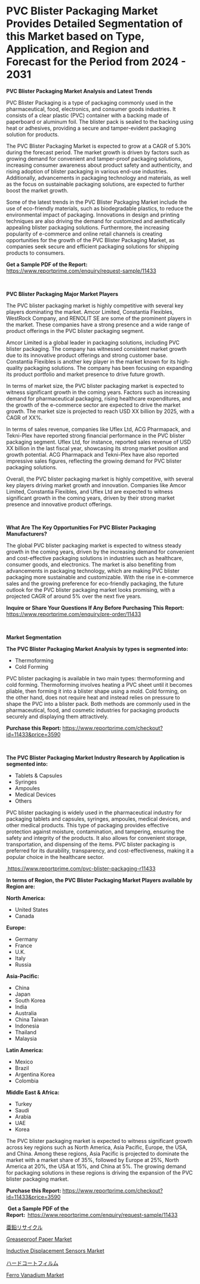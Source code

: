 <p><h1>PVC Blister Packaging Market Provides Detailed Segmentation of this Market based on Type, Application, and Region and Forecast for the Period from 2024 - 2031</h1></p><p><strong>PVC Blister Packaging Market Analysis and Latest Trends</strong></p>
<p><p>PVC Blister Packaging is a type of packaging commonly used in the pharmaceutical, food, electronics, and consumer goods industries. It consists of a clear plastic (PVC) container with a backing made of paperboard or aluminum foil. The blister pack is sealed to the backing using heat or adhesives, providing a secure and tamper-evident packaging solution for products.</p><p>The PVC Blister Packaging Market is expected to grow at a CAGR of 5.30% during the forecast period. The market growth is driven by factors such as growing demand for convenient and tamper-proof packaging solutions, increasing consumer awareness about product safety and authenticity, and rising adoption of blister packaging in various end-use industries. Additionally, advancements in packaging technology and materials, as well as the focus on sustainable packaging solutions, are expected to further boost the market growth.</p><p>Some of the latest trends in the PVC Blister Packaging Market include the use of eco-friendly materials, such as biodegradable plastics, to reduce the environmental impact of packaging. Innovations in design and printing techniques are also driving the demand for customized and aesthetically appealing blister packaging solutions. Furthermore, the increasing popularity of e-commerce and online retail channels is creating opportunities for the growth of the PVC Blister Packaging Market, as companies seek secure and efficient packaging solutions for shipping products to consumers.</p></p>
<p><strong>Get a Sample PDF of the Report:&nbsp;</strong> <a href="https://www.reportprime.com/enquiry/request-sample/11433">https://www.reportprime.com/enquiry/request-sample/11433</a></p>
<p>&nbsp;</p>
<p><strong>PVC Blister Packaging Major Market Players</strong></p>
<p><p>The PVC blister packaging market is highly competitive with several key players dominating the market. Amcor Limited, Constantia Flexibles, WestRock Company, and RENOLIT SE are some of the prominent players in the market. These companies have a strong presence and a wide range of product offerings in the PVC blister packaging segment.</p><p>Amcor Limited is a global leader in packaging solutions, including PVC blister packaging. The company has witnessed consistent market growth due to its innovative product offerings and strong customer base. Constantia Flexibles is another key player in the market known for its high-quality packaging solutions. The company has been focusing on expanding its product portfolio and market presence to drive future growth.</p><p>In terms of market size, the PVC blister packaging market is expected to witness significant growth in the coming years. Factors such as increasing demand for pharmaceutical packaging, rising healthcare expenditures, and the growth of the e-commerce sector are expected to drive the market growth. The market size is projected to reach USD XX billion by 2025, with a CAGR of XX%.</p><p>In terms of sales revenue, companies like Uflex Ltd, ACG Pharmapack, and Tekni-Plex have reported strong financial performance in the PVC blister packaging segment. Uflex Ltd, for instance, reported sales revenue of USD XX billion in the last fiscal year, showcasing its strong market position and growth potential. ACG Pharmapack and Tekni-Plex have also reported impressive sales figures, reflecting the growing demand for PVC blister packaging solutions.</p><p>Overall, the PVC blister packaging market is highly competitive, with several key players driving market growth and innovation. Companies like Amcor Limited, Constantia Flexibles, and Uflex Ltd are expected to witness significant growth in the coming years, driven by their strong market presence and innovative product offerings.</p></p>
<p>&nbsp;</p>
<p><strong>What Are The Key Opportunities For PVC Blister Packaging Manufacturers?</strong></p>
<p><p>The global PVC blister packaging market is expected to witness steady growth in the coming years, driven by the increasing demand for convenient and cost-effective packaging solutions in industries such as healthcare, consumer goods, and electronics. The market is also benefiting from advancements in packaging technology, which are making PVC blister packaging more sustainable and customizable. With the rise in e-commerce sales and the growing preference for eco-friendly packaging, the future outlook for the PVC blister packaging market looks promising, with a projected CAGR of around 5% over the next five years.</p></p>
<p><strong>Inquire or Share Your Questions If Any Before Purchasing This Report:</strong> <a href="https://www.reportprime.com/enquiry/pre-order/11433">https://www.reportprime.com/enquiry/pre-order/11433</a></p>
<p>&nbsp;</p>
<p><strong>Market Segmentation</strong></p>
<p><strong>The PVC Blister Packaging Market Analysis by types is segmented into:</strong></p>
<p><ul><li>Thermoforming</li><li>Cold Forming</li></ul></p>
<p><p>PVC blister packaging is available in two main types: thermoforming and cold forming. Thermoforming involves heating a PVC sheet until it becomes pliable, then forming it into a blister shape using a mold. Cold forming, on the other hand, does not require heat and instead relies on pressure to shape the PVC into a blister pack. Both methods are commonly used in the pharmaceutical, food, and cosmetic industries for packaging products securely and displaying them attractively.</p></p>
<p><strong>Purchase this Report:&nbsp;</strong><a href="https://www.reportprime.com/checkout?id=11433&price=3590">https://www.reportprime.com/checkout?id=11433&price=3590</a></p>
<p>&nbsp;</p>
<p><strong>The PVC Blister Packaging Market Industry Research by Application is segmented into:</strong></p>
<p><ul><li>Tablets & Capsules</li><li>Syringes</li><li>Ampoules</li><li>Medical Devices</li><li>Others</li></ul></p>
<p><p>PVC blister packaging is widely used in the pharmaceutical industry for packaging tablets and capsules, syringes, ampoules, medical devices, and other medical products. This type of packaging provides effective protection against moisture, contamination, and tampering, ensuring the safety and integrity of the products. It also allows for convenient storage, transportation, and dispensing of the items. PVC blister packaging is preferred for its durability, transparency, and cost-effectiveness, making it a popular choice in the healthcare sector.</p></p>
<p><a href="https://www.reportprime.com/pvc-blister-packaging-r11433">&nbsp;https://www.reportprime.com/pvc-blister-packaging-r11433</a></p>
<p><strong>In terms of Region, the PVC Blister Packaging Market Players available by Region are:</strong></p>
<p>
    <p> <strong> North America: </strong>
        <ul>
            <li>United States</li>
            <li>Canada</li>
        </ul>
        </p> 
    <p> <strong> Europe: </strong>
        <ul>
            <li>Germany</li>
            <li>France</li>
            <li>U.K.</li>
            <li>Italy</li>
            <li>Russia</li>
        </ul>
        </p> 
    <p> <strong> Asia-Pacific: </strong>
        <ul>
            <li>China</li>
            <li>Japan</li>
            <li>South Korea</li>
            <li>India</li>
            <li>Australia</li>
            <li>China Taiwan</li>
            <li>Indonesia</li>
            <li>Thailand</li>
            <li>Malaysia</li>
        </ul>
        </p> 
    <p> <strong> Latin America: </strong>
        <ul>
            <li>Mexico</li>
            <li>Brazil</li>
            <li>Argentina Korea</li>
            <li>Colombia</li>
        </ul>
        </p> 
    <p> <strong> Middle East & Africa: </strong>
        <ul>
            <li>Turkey</li>
            <li>Saudi</li>
            <li>Arabia</li>
            <li>UAE</li>
            <li>Korea</li>
        </ul>
    </p>
    </p>
<p><p>The PVC blister packaging market is expected to witness significant growth across key regions such as North America, Asia Pacific, Europe, the USA, and China. Among these regions, Asia Pacific is projected to dominate the market with a market share of 35%, followed by Europe at 25%, North America at 20%, the USA at 15%, and China at 5%. The growing demand for packaging solutions in these regions is driving the expansion of the PVC blister packaging market.</p></p>
<p><strong>Purchase this Report: </strong><a href="https://www.reportprime.com/checkout?id=11433&price=3590">https://www.reportprime.com/checkout?id=11433&price=3590</a></p>
<p>&nbsp;<strong>Get a Sample PDF of the Report:&nbsp;&nbsp;</strong><a href="https://www.reportprime.com/enquiry/request-sample/11433">https://www.reportprime.com/enquiry/request-sample/11433</a></p>
<p><strong></strong></p>
<p><p><a href="https://github.com/pepo3k/Market-Research-Report-List-1/blob/main/582205425846.md">亜鉛リサイクル</a></p><p><a href="https://github.com/angelajermaine/Market-Research-Report-List-2/blob/main/greaseproof-paper-market.md">Greaseproof Paper Market</a></p><p><a href="https://www.linkedin.com/pulse/inductive-displacement-sensors-market-comprehensive-y3dwe?trackingId=ksu0DoUmO3rUv5OUwEUEbQ%3D%3D">Inductive Displacement Sensors Market</a></p><p><a href="https://medium.com/@elishelacruz56456/%E3%83%8F%E3%83%BC%E3%83%89%E3%82%B3%E3%83%BC%E3%83%86%E3%82%A3%E3%83%B3%E3%82%B0%E3%83%95%E3%82%A3%E3%83%AB%E3%83%A0%E3%81%AE%E5%B8%82%E5%A0%B4%E3%81%AF-%E5%B8%82%E5%A0%B4%E3%82%B7%E3%82%A7%E3%82%A2-%E3%82%B5%E3%82%A4%E3%82%BA-%E3%81%8A%E3%82%88%E3%81%B32031%E5%B9%B4%E3%81%BE%E3%81%A7%E3%81%AE%E4%BA%88%E6%B8%AC%E3%81%AB%E7%84%A6%E7%82%B9%E3%82%92%E5%BD%93%E3%81%A6%E3%81%A6%E3%81%84%E3%81%BE%E3%81%99-858c88184f28">ハードコートフィルム</a></p><p><a href="https://issuu.com/reportprime-2/docs/ferro-vanadium-market-size-2030.pptx">Ferro Vanadium Market</a></p></p>